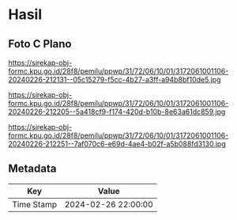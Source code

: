 # Hasil

## Foto C Plano

https://sirekap-obj-formc.kpu.go.id/28f8/pemilu/ppwp/31/72/06/10/01/3172061001106-20240226-212131--05c15279-f5cc-4b27-a3ff-a94b8bf10de5.jpg

https://sirekap-obj-formc.kpu.go.id/28f8/pemilu/ppwp/31/72/06/10/01/3172061001106-20240226-212205--5a418cf9-f174-420d-b10b-8e63a61dc859.jpg

https://sirekap-obj-formc.kpu.go.id/28f8/pemilu/ppwp/31/72/06/10/01/3172061001106-20240226-212251--7af070c6-e69d-4ae4-b02f-a5b088fd3130.jpg


## Metadata

| Key        | Value               |
| ---------- | ------------------- |
| Time Stamp | 2024-02-26 22:00:00 |



